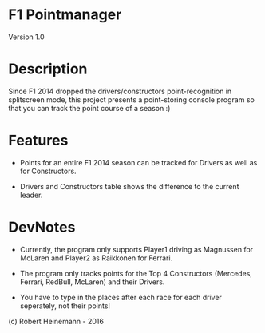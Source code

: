# F1 Pointmanager
 Version 1.0
 
# Description
 Since F1 2014 dropped the drivers/constructors point-recognition in splitscreen mode, this project presents a point-storing console program so that you can track the point course of a season :)
 
# Features
 - Points for an entire F1 2014 season can be tracked for Drivers as well as for Constructors.

 - Drivers and Constructors table shows the difference to the current leader.

# DevNotes
 
 - Currently, the program only supports Player1 driving as Magnussen for McLaren and Player2 as Raikkonen for Ferrari.
 
 - The program only tracks points for the Top 4 Constructors (Mercedes, Ferrari, RedBull, McLaren) and their Drivers.
 
 - You have to type in the places after each race for each driver seperately, not their points!
 
 
 (c) Robert Heinemann - 2016
